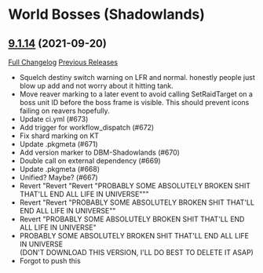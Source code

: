 # <DBM> World Bosses (Shadowlands)

## [9.1.14](https://github.com/DeadlyBossMods/DBM-Retail/tree/9.1.14) (2021-09-20)
[Full Changelog](https://github.com/DeadlyBossMods/DBM-Retail/compare/9.1.13...9.1.14) [Previous Releases](https://github.com/DeadlyBossMods/DBM-Retail/releases)

- Squelch destiny switch warning on LFR and normal. honestly people just blow up add and not worry about it hitting tank.  
- Move reaver marking to a later event to avoid calling SetRaidTarget on a boss unit ID before the boss frame is visible. This should prevent icons failing on reavers hopefully.  
- Update ci.yml (#673)  
- Add trigger for workflow\_dispatch (#672)  
- Fix shard marking on KT  
- Update .pkgmeta (#671)  
- Add version marker to DBM-Shadowlands (#670)  
- Double call on external dependency (#669)  
- Update .pkgmeta (#668)  
- Unified? Maybe? (#667)  
- Revert "Revert "Revert "PROBABLY SOME ABSOLUTELY BROKEN SHIT THAT'LL END ALL LIFE IN UNIVERSE"""  
- Revert "Revert "PROBABLY SOME ABSOLUTELY BROKEN SHIT THAT'LL END ALL LIFE IN UNIVERSE""  
- Revert "PROBABLY SOME ABSOLUTELY BROKEN SHIT THAT'LL END ALL LIFE IN UNIVERSE"  
- PROBABLY SOME ABSOLUTELY BROKEN SHIT THAT'LL END ALL LIFE IN UNIVERSE  
    (DON'T DOWNLOAD THIS VERSION, I'LL DO BEST TO DELETE IT ASAP)  
- Forgot to push this  
